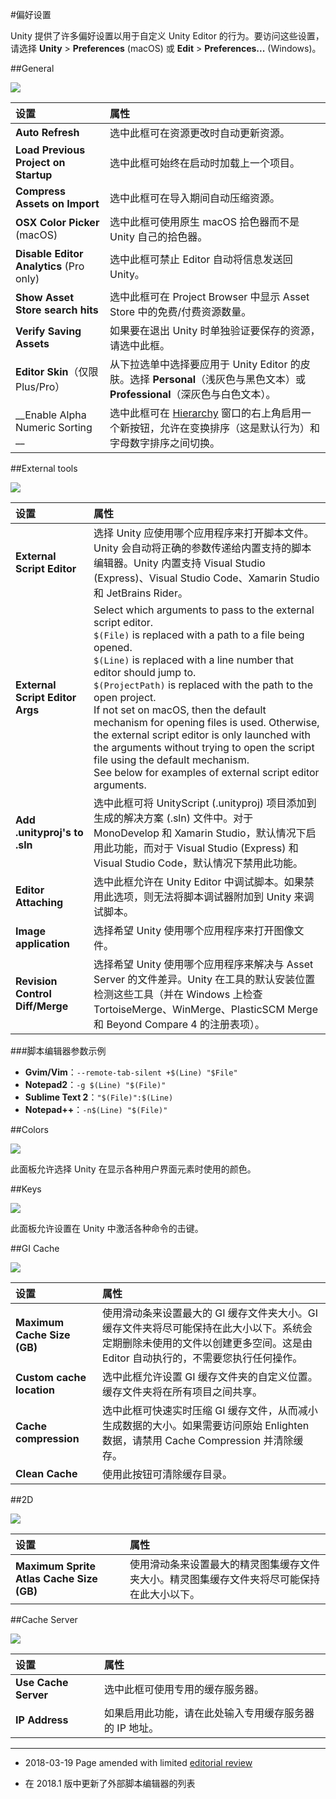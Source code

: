 #偏好设置

Unity 提供了许多偏好设置以用于自定义 Unity Editor 的行为。要访问这些设置，请选择 __Unity__ > __Preferences__ (macOS) 或 __Edit__ > __Preferences...__ (Windows)。

##General

![](../uploads/Main/PrefsGeneral.png) 

| __设置__ | __属性__ |
|:---|:---|
|__Auto Refresh__|选中此框可在资源更改时自动更新资源。|
|__Load Previous Project on Startup__|选中此框可始终在启动时加载上一个项目。|
|__Compress Assets on Import__|选中此框可在导入期间自动压缩资源。|
|__OSX Color Picker__ (macOS)| 选中此框可使用原生 macOS 拾色器而不是 Unity 自己的拾色器。|
|__Disable Editor Analytics__ (Pro only)|选中此框可禁止 Editor 自动将信息发送回 Unity。|
|__Show Asset Store search hits__ |选中此框可在 Project Browser 中显示 Asset Store 中的免费/付费资源数量。 |
|__Verify Saving Assets__|如果要在退出 Unity 时单独验证要保存的资源，请选中此框。|
|__Editor Skin__（仅限 Plus/Pro）|从下拉选单中选择要应用于 Unity Editor 的皮肤。选择 __Personal__（浅灰色与黑色文本）或 __Professional__（深灰色与白色文本）。|
|__Enable Alpha Numeric Sorting __|选中此框可在 [Hierarchy](Hierarchy.html) 窗口的右上角启用一个新按钮，允许在变换排序（这是默认行为）和字母数字排序之间切换。|


##External tools

![](../uploads/Main/PrefsExtTools.png) 


| __设置__ | __属性__ |
|:---|:---|
|__External Script Editor__|选择 Unity 应使用哪个应用程序来打开脚本文件。Unity 会自动将正确的参数传递给内置支持的脚本编辑器。Unity 内置支持 Visual Studio (Express)、Visual Studio Code、Xamarin Studio 和 JetBrains Rider。|
|__External Script Editor Args__|Select which arguments to pass to the external script editor.<br/>`$(File)` is replaced with a path to a file being opened.<br/>`$(Line)` is replaced with a line number that editor should jump to.<br/>`$(ProjectPath)` is replaced with the path to the open project.<br/> If not set on macOS, then the default mechanism for opening files is used. Otherwise, the external script editor is only launched with the arguments without trying to open the script file using the default mechanism. <br/> See below for examples of external script editor arguments.|
|__Add .unityproj's to .sln__|选中此框可将 UnityScript (.unityproj) 项目添加到生成的解决方案 (.sln) 文件中。对于 MonoDevelop 和 Xamarin Studio，默认情况下启用此功能，而对于 Visual Studio (Express) 和 Visual Studio Code，默认情况下禁用此功能。|
|__Editor Attaching__|选中此框允许在 Unity Editor 中调试脚本。如果禁用此选项，则无法将脚本调试器附加到 Unity 来调试脚本。|
|__Image application__|选择希望 Unity 使用哪个应用程序来打开图像文件。|
|__Revision Control Diff/Merge__|选择希望 Unity 使用哪个应用程序来解决与 Asset Server 的文件差异。Unity 在工具的默认安装位置检测这些工具（并在 Windows 上检查 TortoiseMerge、WinMerge、PlasticSCM Merge 和 Beyond Compare 4 的注册表项）。 |

###脚本编辑器参数示例

* **Gvim/Vim**：`--remote-tab-silent +$(Line) "$File"`
* **Notepad2**：`-g $(Line) "$(File)"`
* **Sublime Text 2**：`"$(File)":$(Line)`
* **Notepad++**：`-n$(Line) "$(File)"`




##Colors

![](../uploads/Main/PrefsColors.png) 

此面板允许选择 Unity 在显示各种用户界面元素时使用的颜色。


##Keys

![](../uploads/Main/PrefsKeys.png) 

此面板允许设置在 Unity 中激活各种命令的击键。



##GI Cache

![](../uploads/Main/PrefsGICache.png) 


| __设置__ | __属性__ |
|:---|:---|
|__Maximum Cache Size (GB)__| 使用滑动条来设置最大的 GI 缓存文件夹大小。GI 缓存文件夹将尽可能保持在此大小以下。系统会定期删除未使用的文件以创建更多空间。这是由 Editor 自动执行的，不需要您执行任何操作。|
|__Custom cache location__|选中此框允许设置 GI 缓存文件夹的自定义位置。缓存文件夹将在所有项目之间共享。|
|__Cache compression__|选中此框可快速实时压缩 GI 缓存文件，从而减小生成数据的大小。如果需要访问原始 Enlighten 数据，请禁用 Cache Compression 并清除缓存。|
|__Clean Cache__| 使用此按钮可清除缓存目录。|

##2D


![](../uploads/Main/Prefs2D.png) 

| __设置__ | __属性__ |
|:---|:---|
|__Maximum Sprite Atlas Cache Size (GB)__|使用滑动条来设置最大的精灵图集缓存文件夹大小。精灵图集缓存文件夹将尽可能保持在此大小以下。|



##Cache Server

![](../uploads/Main/PrefsCacheServer.png) 


| __设置__ | __属性__ |
|:---|:---|
|__Use Cache Server__|选中此框可使用专用的缓存服务器。|
|__IP Address__|如果启用此功能，请在此处输入专用缓存服务器的 IP 地址。|

---
* <span class="page-edit">2018-03-19  Page amended with limited [editorial review](DocumentationEditorialReview.html)
</span>

* <span class="page-history">在 2018.1 版中更新了外部脚本编辑器的列表</span>
